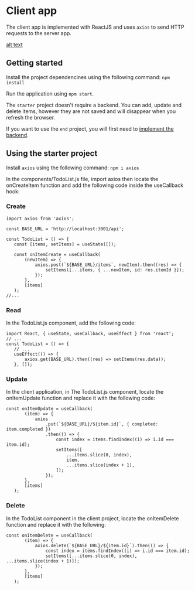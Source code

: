 # Client app

The client app is implemented with ReactJS and uses `axios` to send HTTP requests to the server app.

[alt text](https://github.com/raoufchebri/getting-started/blob/master/.img/todo-react-demo.gif?raw=true)

## Getting started

Install the project dependencines using the following command:
`npm install`

Run the application using `npm start`.

The `starter` project doesn't require a backend. You can add, update and delete items, however they are not saved and will disappear when you refresh the browser.

If you want to use the `end` project, you will first need to [implement the backend](../server/nodejs/README.md).

## Using the starter project

Install `axios` using the following command:
`npm i axios `

In the components/TodoList.js file, import axios then locate the onCreateItem function and add the following code inside the useCallback hook:

### Create

```
import axios from 'axios';

const BASE_URL = 'http://localhost:3001/api';

const TodoList = () => {
   const [items, setItems] = useState([]);

   const onItemCreate = useCallback(
       (newItem) => {
           axios.post(`${BASE_URL}/items`, newItem).then((res) => {
               setItems([...items, { ...newItem, id: res.itemId }]);
           });
       },
       [items]
   );
//...

```

### Read

In the TodoList.js component, add the following code:

```
import React, { useState, useCallback, useEffect } from 'react';
// ...
const TodoList = () => {
   // ...
   useEffect(() => {
       axios.get(BASE_URL).then((res) => setItems(res.data));
   }, []);

```

### Update

In the client application, in The TodoList.js component, locate the onItemUpdate function and replace it with the following code:

```
const onItemUpdate = useCallback(
       (item) => {
           axios
               .put(`${BASE_URL}/${item.id}`, { completed: item.completed })
               .then(() => {
                   const index = items.findIndex((i) => i.id === item.id);
                   setItems([
                       ...items.slice(0, index),
                       item,
                       ...items.slice(index + 1),
                   ]);
               });
       },
       [items]
   );

```

### Delete

In the TodoList component in the client project, locate the onItemDelete function and replace it with the following:

```
const onItemDelete = useCallback(
       (item) => {
           axios.delete(`${BASE_URL}/${item.id}`).then(() => {
               const index = items.findIndex((i) => i.id === item.id);
               setItems([...items.slice(0, index), ...items.slice(index + 1)]);
           });
       },
       [items]
   );

```
